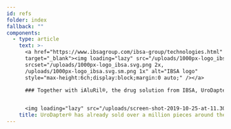 ```yaml
---
id: refs
folder: index
fallback: ""
components:
  - type: article
    text: >-
      <a href="https://www.ibsagroup.com/ibsa-group/technologies.html" rel="noopener noreferrer"
      target="_blank"><img loading="lazy" src="/uploads/1000px-logo_ibsa.svg.sm.png"
      srcset="/uploads/1000px-logo_ibsa.svg.png 2x,
      /uploads/1000px-logo_ibsa.svg.sm.png 1x" alt="IBSA logo"
      style="max-height:6ch;display:block;margin:0 auto;" /></a>

      ### Together with iAluRil®, the drug solution from IBSA, UroDapter® is also available under the name iAluadapter® in 85 countries. 


      <img loading="lazy" src="/uploads/screen-shot-2019-10-25-at-11.30.43-am.png" alt="IBSA iAluadapter®" style="width:100%;display:block;margin:0 auto;" />
    title: UroDapter® has already sold over a million pieces around the world​
---
```

